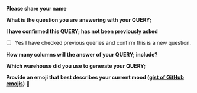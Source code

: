 **Please share your name**  
<!--- Please provide your name -->


**What is the question you are answering with your QUERY;** 
<!--- Please share the question you wish to have displayed for the player to answer.-->

**I have confirmed this QUERY; has not been previously asked**
<!--- To check if your question has been asked before, I recommend doing a quick search of the `question_vault.csv` file to see a list of all previously asked daily puzzle questions. --> 
<!--- To select a checkbox you simply need to add an "x" with no spaces between the brackets (eg. [x] Yes). -->
- [ ] Yes I have checked previous queries and confirm this is a new question.

**How many columns will the answer of your QUERY; include?** 
<!--- It's important to understand how many columns the result of your query will provide. Please share the count below.-->
<!--- For example, `select id, first_name from employees` will result in 2 columns.-->


**Which warehouse did you use to generate your QUERY;**
<!--- Please provide which warehouse you used to when generating your QUERY; submission (eg. BigQuery, Snowflake, etc.) --> 


**Provide an emoji that best describes your current mood ([gist of GitHub emojis]((https://gist.github.com/rxaviers/7360908)))**
:dancer: